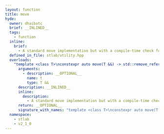 ```yaml
---
layout: function
title: move
hyde:
  owner: dhaibatc
  brief: __INLINED__
  tags:
    - function
  inline:
    brief:
      - A standard move implementation but with a compile-time check for const types.
  defined_in_file: stlab/utility.hpp
  overloads:
    "template <class T>\nconstexpr auto move(T &&) -> std::remove_reference_t<T> &&":
      arguments:
        - description: __OPTIONAL__
          name: t
          type: T &&
      description: __INLINED__
      inline:
        description:
          - A standard move implementation but with a compile-time check for const types.
      return: __OPTIONAL__
      signature_with_names: "template <class T>\nconstexpr auto move(T && t) -> std::remove_reference_t<T> &&"
  namespace:
    - stlab
    - v2_1_0
---
```

